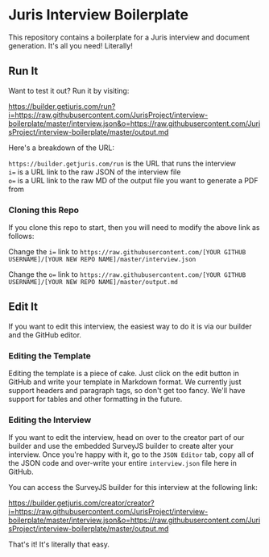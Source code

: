 # Juris Interview Boilerplate

This repository contains a boilerplate for a Juris interview and document generation. It's all you need! Literally!

## Run It

Want to test it out? Run it by visiting: 

https://builder.getjuris.com/run?i=https://raw.githubusercontent.com/JurisProject/interview-boilerplate/master/interview.json&o=https://raw.githubusercontent.com/JurisProject/interview-boilerplate/master/output.md

Here's a breakdown of the URL:

`https://builder.getjuris.com/run` is the URL that runs the interview  
`i=` is a URL link to the raw JSON of the interview file  
`o=` is a URL link to the raw MD of the output file you want to generate a PDF from

### Cloning this Repo

If you clone this repo to start, then you will need to modify the above link as follows:

Change the `i=` link to `https://raw.githubusercontent.com/[YOUR GITHUB USERNAME]/[YOUR NEW REPO NAME]/master/interview.json`

Change the `o=` link to `https://raw.githubusercontent.com/[YOUR GITHUB USERNAME]/[YOUR NEW REPO NAME]/master/output.md`

## Edit It

If you want to edit this interview, the easiest way to do it is via our builder and the GitHub editor.

### Editing the Template

Editing the template is a piece of cake. Just click on the edit button in GitHub and write your template in Markdown format. We currently just support headers and paragraph tags, so don't get too fancy. We'll have support for tables and other formatting in the future.

### Editing the Interview

If you want to edit the interview, head on over to the creator part of our builder and use the embedded SurveyJS builder to create alter your interview. Once you're happy with it, go to the `JSON Editor` tab, copy all of the JSON code and over-write your entire `interview.json` file here in GitHub.

You can access the SurveyJS builder for this interview at the following link:

https://builder.getjuris.com/creator/creator?i=https://raw.githubusercontent.com/JurisProject/interview-boilerplate/master/interview.json&o=https://raw.githubusercontent.com/JurisProject/interview-boilerplate/master/output.md

That's it! It's literally that easy.
